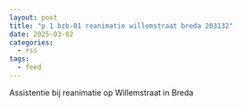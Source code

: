```yaml
---
layout: post
title: "p 1 bzb-01 reanimatie willemstraat breda 203132"
date: 2025-03-02
categories: 
  - rss
tags: 
  - feed
---
```


Assistentie bij reanimatie op Willemstraat in Breda
